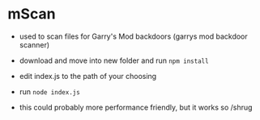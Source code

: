 # mScan
- used to scan files for Garry's Mod backdoors (garrys mod backdoor scanner)
- download and move into new folder and run `npm install`
- edit index.js to the path of your choosing 
- run `node index.js`

- this could probably more performance friendly, but it works so /shrug
